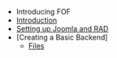 - Introducing FOF
- [Introduction](chapters/introduction.md)
- [Setting up Joomla and RAD](chapters/config/overview.md)
- [Creating a Basic Backend]
	- [Files](chapters/componentbase/componentbase.files.md)